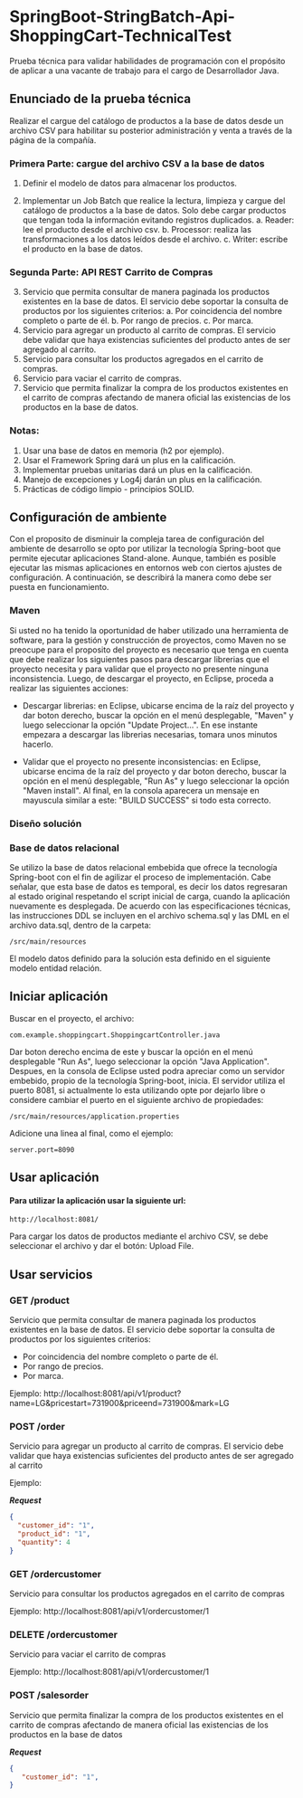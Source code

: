# SpringBoot-StringBatch-Api-ShoppingCart-TechnicalTest
Prueba técnica para validar habilidades de programación con el propósito de aplicar a una vacante de trabajo para el cargo de Desarrollador Java.

## Enunciado de la prueba técnica

Realizar el cargue del catálogo de productos a la base de datos desde un archivo CSV para habilitar su posterior administración y venta a través de la página de la
compañía.

### Primera Parte: cargue del archivo CSV a la base de datos
1. Definir el modelo de datos para almacenar los productos.

2. Implementar un Job Batch que realice la lectura, limpieza y cargue del catálogo de productos a la base de datos. Solo debe cargar productos que tengan toda la información evitando registros duplicados.
a. Reader: lee el producto desde el archivo csv.
b. Processor: realiza las transformaciones a los datos leídos desde el archivo.
c. Writer: escribe el producto en la base de datos.

### Segunda Parte: API REST Carrito de Compras
3. Servicio que permita consultar de manera paginada los productos existentes en la base de datos. El servicio debe soportar la consulta de productos por
los siguientes criterios:
a. Por coincidencia del nombre completo o parte de él.
b. Por rango de precios.
c. Por marca.
4. Servicio para agregar un producto al carrito de compras. El servicio debe validar que haya existencias suficientes del producto antes de ser agregado
al carrito.
5. Servicio para consultar los productos agregados en el carrito de compras.
6. Servicio para vaciar el carrito de compras.
7. Servicio que permita finalizar la compra de los productos existentes en el carrito de compras afectando de manera oficial las existencias de los productos en la base de datos.

### Notas:
1. Usar una base de datos en memoria (h2 por ejemplo).
2. Usar el Framework Spring dará un plus en la calificación.
3. Implementar pruebas unitarias dará un plus en la calificación.
4. Manejo de excepciones y Log4j darán un plus en la calificación.
5. Prácticas de código limpio - principios SOLID.

## Configuración de ambiente

Con el proposito de disminuir la compleja tarea de configuración del ambiente de desarrollo se opto por utilizar la tecnología Spring-boot que permite ejecutar aplicaciones Stand-alone. Aunque, también es posible ejecutar las mismas aplicaciones en entornos web con ciertos ajustes de configuración. A continuación, se describirá la manera como debe ser puesta en funcionamiento.

### Maven

Si usted no ha tenido la oportunidad de haber utilizado una herramienta de software, para la gestión y construcción de proyectos, como Maven no se preocupe para el proposito del proyecto es necesario que tenga en cuenta que debe realizar los siguientes pasos para descargar librerias que el proyecto necesita y para validar que el proyecto no presente ninguna inconsistencia. Luego, de descargar el proyecto, en Eclipse, proceda a realizar las siguientes acciones:

- Descargar librerias: en Eclipse, ubicarse encima de la raíz del proyecto y dar boton derecho, buscar la opción en el menú desplegable, "Maven" y luego seleccionar la opción "Update Project...". En ese instante empezara a descargar las librerias necesarias, tomara unos minutos hacerlo.

- Validar que el proyecto no presente inconsistencias: en Eclipse, ubicarse encima de la raíz del proyecto y dar boton derecho, buscar la opción en el menú desplegable, "Run As" y luego seleccionar la opción "Maven install". Al final, en la consola aparecera un mensaje en mayuscula similar a este: "BUILD SUCCESS" si todo esta correcto.

### Diseño solución



### Base de datos relacional

Se utilizo la base de datos relacional embebida que ofrece la tecnología Spring-boot con el fin de agilizar el proceso de implementación. Cabe señalar, que esta base de datos es temporal, es decir los datos regresaran al estado original respetando el script inicial de carga, cuando la aplicación nuevamente es desplegada. De acuerdo con las especificaciones técnicas, las instrucciones DDL se incluyen en el archivo schema.sql y las DML en el archivo data.sql, dentro de la carpeta:

`/src/main/resources`

El modelo datos definido para la solución esta definido en el siguiente modelo entidad relación.

## Iniciar aplicación

Buscar en el proyecto, el archivo:

`com.example.shoppingcart.ShoppingcartController.java`

Dar boton derecho encima de este y buscar la opción en el menú desplegable "Run As", luego seleccionar la opción "Java Application". Despues, en la consola de Eclipse usted podra apreciar como un servidor embebido, propio de la tecnología Spring-boot, inicia. El servidor utiliza el puerto 8081, si actualmente lo esta utilizando opte por dejarlo libre o considere cambiar el puerto en el siguiente archivo de propiedades:

`/src/main/resources/application.properties`

Adicione una linea al final, como el ejemplo:

`server.port=8090`

## Usar aplicación

#### Para utilizar la aplicación usar la siguiente url:

`http://localhost:8081/`

Para cargar los datos de productos mediante el archivo CSV, se debe seleccionar el archivo y dar el botón: Upload File.

## Usar servicios

### GET /product

Servicio que permita consultar de manera paginada los productos existentes en la base de datos. El servicio debe soportar la consulta de productos por los siguientes criterios:

- Por coincidencia del nombre completo o parte de él.
- Por rango de precios.
- Por marca.

Ejemplo:
http://localhost:8081/api/v1/product?name=LG&pricestart=731900&priceend=731900&mark=LG

### POST /order

Servicio para agregar un producto al carrito de compras. El servicio debe validar que haya existencias suficientes del producto antes de ser agregado al carrito

Ejemplo:

***Request***

```json
{
  "customer_id": "1",
  "product_id": "1",
  "quantity": 4
}
```

### GET /ordercustomer

Servicio para consultar los productos agregados en el carrito de compras

Ejemplo:
http://localhost:8081/api/v1/ordercustomer/1

### DELETE /ordercustomer

Servicio para vaciar el carrito de compras

Ejemplo:
http://localhost:8081/api/v1/ordercustomer/1

### POST /salesorder

Servicio que permita finalizar la compra de los productos existentes en el carrito de compras afectando de manera oficial las existencias de los productos en la base de datos

***Request***

```json
{
   "customer_id": "1",
}
```












